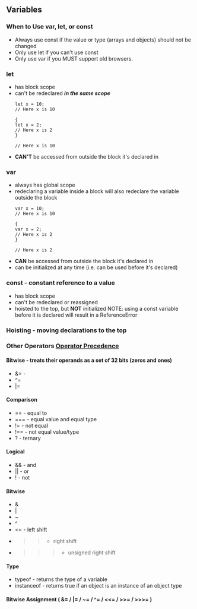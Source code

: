 ## Variables
 ### When to Use var, let, or const
  - Always use const if the value or type (arrays and objects) should not be changed
  - Only use let if you can't use const
  - Only use var if you MUST support old browsers.

 ### let 
 - has block scope 
 - can't be redeclared ***in the same scope***
    ``` 
    let x = 10;
    // Here x is 10

    {
    let x = 2;
    // Here x is 2
    }

    // Here x is 10
    ```
 - **CAN'T** be accessed from outside the block it's declared in

 ### var 
 - always has global scope
 - redeclaring a variable inside a block will also redeclare the variable outside the block
    ```
    var x = 10;
    // Here x is 10

    {
    var x = 2;  
    // Here x is 2
    }

    // Here x is 2
    ```
 - **CAN** be accessed from outside the block it's declared in
 - can be initialized at any time (i.e. can be used before it's declared)

 ### const - constant reference to a value
 - has block scope
 - can't be redeclared or reassigned
 - hoisted to the top, but **NOT** initialized
  NOTE: using a const variable before it is declared will result in a ReferenceError

 ### Hoisting -  moving declarations to the top

 ### Other Operators [Operator Precedence](https://www.w3schools.com/js/js_precedence.asp)
  
  #### Bitwise - treats their operands as a set of 32 bits (zeros and ones) 
   - &= - 
   - ^=  
   - |=  

  #### Comparison 
   - == - equal to 
   - === - equal value and equal type
   - != - not equal
   - !== - not equal value/type 
   - ? - ternary

  #### Logical
   - && - and
   - || - or
   - ! - not

  #### Bitwise 
   - & 
   - | 
   - ~ 
   - ^ 
   - << - left shift
   - >> - right shift
   - >>> - unsigned right shift

  #### Type
   - typeof - returns the type of a variable
   - instanceof - returns true if an object is an instance of an object type

  #### Bitwise Assignment ( &= / |= / ~= / ^= / <<= / >>= / >>>= )

